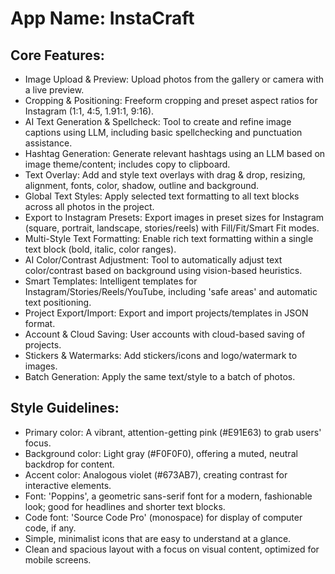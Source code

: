 # **App Name**: InstaCraft

## Core Features:

- Image Upload & Preview: Upload photos from the gallery or camera with a live preview.
- Cropping & Positioning: Freeform cropping and preset aspect ratios for Instagram (1:1, 4:5, 1.91:1, 9:16).
- AI Text Generation & Spellcheck: Tool to create and refine image captions using LLM, including basic spellchecking and punctuation assistance.
- Hashtag Generation: Generate relevant hashtags using an LLM based on image theme/content; includes copy to clipboard.
- Text Overlay: Add and style text overlays with drag & drop, resizing, alignment, fonts, color, shadow, outline and background.
- Global Text Styles: Apply selected text formatting to all text blocks across all photos in the project.
- Export to Instagram Presets: Export images in preset sizes for Instagram (square, portrait, landscape, stories/reels) with Fill/Fit/Smart Fit modes.
- Multi-Style Text Formatting: Enable rich text formatting within a single text block (bold, italic, color ranges).
- AI Color/Contrast Adjustment: Tool to automatically adjust text color/contrast based on background using vision-based heuristics.
- Smart Templates: Intelligent templates for Instagram/Stories/Reels/YouTube, including 'safe areas' and automatic text positioning.
- Project Export/Import: Export and import projects/templates in JSON format.
- Account & Cloud Saving: User accounts with cloud-based saving of projects.
- Stickers & Watermarks: Add stickers/icons and logo/watermark to images.
- Batch Generation: Apply the same text/style to a batch of photos.

## Style Guidelines:

- Primary color: A vibrant, attention-getting pink (#E91E63) to grab users' focus.
- Background color: Light gray (#F0F0F0), offering a muted, neutral backdrop for content.
- Accent color: Analogous violet (#673AB7), creating contrast for interactive elements.
- Font: 'Poppins', a geometric sans-serif font for a modern, fashionable look; good for headlines and shorter text blocks.
- Code font: 'Source Code Pro' (monospace) for display of computer code, if any.
- Simple, minimalist icons that are easy to understand at a glance.
- Clean and spacious layout with a focus on visual content, optimized for mobile screens.